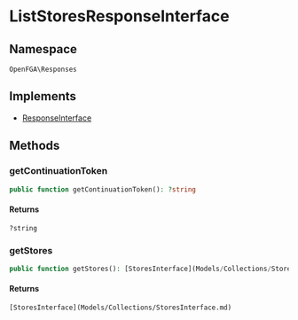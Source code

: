 # ListStoresResponseInterface


## Namespace
`OpenFGA\Responses`

## Implements
* [ResponseInterface](Responses/ResponseInterface.md)

## Methods
### getContinuationToken


```php
public function getContinuationToken(): ?string
```



#### Returns
`?string` 

### getStores


```php
public function getStores(): [StoresInterface](Models/Collections/StoresInterface.md)
```



#### Returns
`[StoresInterface](Models/Collections/StoresInterface.md)` 

